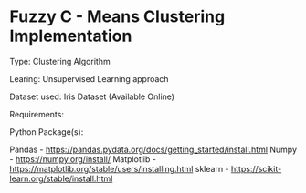 # Fuzzy C - Means Clustering Implementation

Type: Clustering Algorithm

Learing: Unsupervised Learning approach

Dataset used: Iris Dataset (Available Online)

Requirements:

Python Package(s):

Pandas - https://pandas.pydata.org/docs/getting_started/install.html
Numpy - https://numpy.org/install/
Matplotlib - https://matplotlib.org/stable/users/installing.html
sklearn - https://scikit-learn.org/stable/install.html
